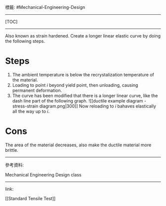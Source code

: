 標籤: #Mechanical-Engineering-Design 

---

[TOC]

---

Also known as strain hardened. Create a longer linear elastic curve by doing the following steps.

# Steps

1. The ambient temperature is below the recrystalization temperature of the material.
2. Loading to point $i$ beyond yield point, then unloading, causing permanent deformation.
3. The curve has been modified that there is a longer linear curve, like the dash line part of the following graph.
![[ductile example diagram - stress-strain diagram.png|300]]
Now reloading to $i$ bahaves elastically all the way up to $i$.

# Cons

The area of the material decreases, also make the ductile material more brittle.

---

參考資料:

Mechanical Engineering Design class

---

link:

[[Standard Tensile Test]]